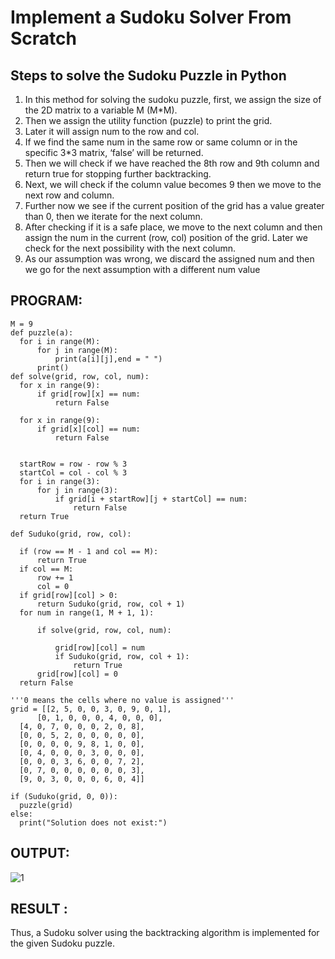 # Implement a Sudoku Solver From Scratch
## Steps to solve the Sudoku Puzzle in Python
<ol>
  <li>In this method for solving the sudoku puzzle, first, we assign the size of the 2D matrix to a variable M (M*M).</li>
 <li>Then we assign the utility function (puzzle) to print the grid.</li>
<li>Later it will assign num to the row and col.</li>
<li>If we find the same num in the same row or same column or in the specific 3*3 matrix, ‘false’ will be returned.</li>
<li>Then we will check if we have reached the 8th row and 9th column and return true for stopping further backtracking.</li>
<li>Next, we will check if the column value becomes 9 then we move to the next row and column.</li>
<li>Further now we see if the current position of the grid has a value greater than 0, then we iterate for the next column.</li>
<li>After checking if it is a safe place, we move to the next column and then assign the num in the current (row, col) position of the grid. Later we check for the next possibility with the next column.</li>
<li>As our assumption was wrong, we discard the assigned num and then we go for the next assumption with a different num value</li>
</ol>

## PROGRAM:
```
M = 9
def puzzle(a):
  for i in range(M):
      for j in range(M):
          print(a[i][j],end = " ")
      print()
def solve(grid, row, col, num):
  for x in range(9):
      if grid[row][x] == num:
          return False
           
  for x in range(9):
      if grid[x][col] == num:
          return False


  startRow = row - row % 3
  startCol = col - col % 3
  for i in range(3):
      for j in range(3):
          if grid[i + startRow][j + startCol] == num:
              return False
  return True

def Suduko(grid, row, col):

  if (row == M - 1 and col == M):
      return True
  if col == M:
      row += 1
      col = 0
  if grid[row][col] > 0:
      return Suduko(grid, row, col + 1)
  for num in range(1, M + 1, 1): 
   
      if solve(grid, row, col, num):
       
          grid[row][col] = num
          if Suduko(grid, row, col + 1):
              return True
      grid[row][col] = 0
  return False

'''0 means the cells where no value is assigned'''
grid = [[2, 5, 0, 0, 3, 0, 9, 0, 1],
      [0, 1, 0, 0, 0, 4, 0, 0, 0],
  [4, 0, 7, 0, 0, 0, 2, 0, 8],
  [0, 0, 5, 2, 0, 0, 0, 0, 0],
  [0, 0, 0, 0, 9, 8, 1, 0, 0],
  [0, 4, 0, 0, 0, 3, 0, 0, 0],
  [0, 0, 0, 3, 6, 0, 0, 7, 2],
  [0, 7, 0, 0, 0, 0, 0, 0, 3],
  [9, 0, 3, 0, 0, 0, 6, 0, 4]]

if (Suduko(grid, 0, 0)):
  puzzle(grid)
else:
  print("Solution does not exist:")
```
## OUTPUT:

![1](https://github.com/Dharshini-DS/19AI405ProjExp/assets/93427345/38087d61-be3b-4860-b2e9-3d46a583f397)

## RESULT :
Thus, a Sudoku solver using the backtracking algorithm is implemented for the given Sudoku puzzle.
